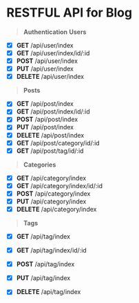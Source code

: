 # RESTFUL API for Blog

> **Authentication**
> **Users**

- [x] **GET** /api/user/index
- [x] **GET** /api/user/index/id/:id
- [x] **POST** /api/user/index
- [x] **PUT** /api/user/index
- [x] **DELETE** /api/user/index

> **Posts**

- [x] **GET** /api/post/index
- [x] **GET** /api/post/index/id/:id
- [x] **POST** /api/post/index
- [x] **PUT** /api/post/index
- [x] **DELETE** /api/post/index
- [x] **GET** /api/post/category/id/:id
- [x] **GET** /api/post/tag/id/:id

> **Categories**

- [x] **GET** /api/category/index
- [x] **GET** /api/category/index/id/:id
- [x] **POST** /api/category/index
- [x] **PUT** /api/category/index
- [x] **DELETE** /api/category/index

> **Tags**

- [x] **GET** /api/tag/index
- [x] **GET** /api/tag/index/id/:id
- [x] **POST** /api/tag/index
- [x] **PUT** /api/tag/index
- [x] **DELETE** /api/tag/index
  